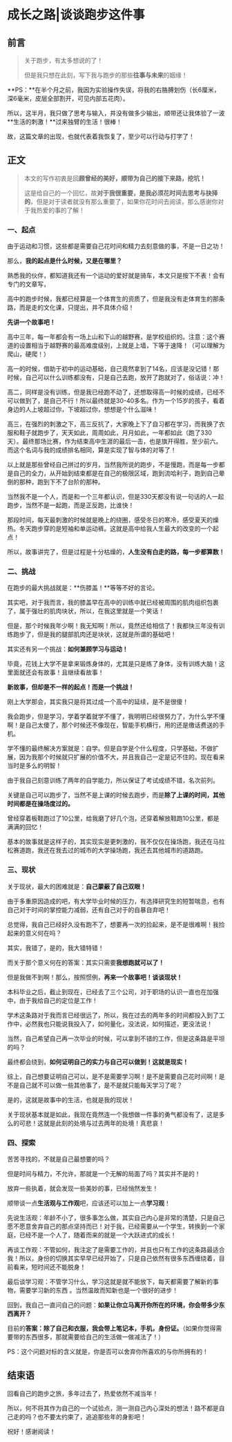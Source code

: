 

# 成长之路|谈谈跑步这件事

## 前言

> 关于跑步，有太多想说的了！
>
> 但是我只想在此刻，写下我与跑步的那些**往事与未来**的姻缘！

**PS：**在半个月之前，我因为实验操作失误，将我的右胳膊划伤（长6厘米，深6毫米，皮层全部割开，可见内部五花肉）。

所以，这半月，我只做了思考与输入，并没有做多少输出，顺带还让我体验了一波**生活的刺激！**过来独臂的生活！很棒！

故，这篇文章的出现，也就代表着我恢复了，至少可以行动与打字了！



## 正文

> 本文的写作初衷是回**顾曾经的美好，顺带为自己的接下来路，挖坑！**
>
> 这是给自己的一个回忆，故**对于我很重要，是我必须花时间去思考与抉择的**，但是对于读者就没有那么重要了，如果你花时间去阅读，那么感谢你对于我热爱的事的了解！



### 一、起点

由于运动和习惯，这些都是需要自己花时间和精力去刻意做的事，不是一日之功！

那么，**我的起点是什么时候，又是在哪里？**

熟悉我的伙伴，都知道我还有一个运动的爱好就是骑车，本文只是按下不表！会有专门的文章写，

高中的跑步时候，我都已经算是一个体育生的资质了，但是我没有走体育生的那条路，而是走的文化课，只提出，并不具体介绍！

**先讲一个故事吧！**

高中三年，每一年都会有一场上山和下山的越野赛，是学校组织的。注意：这个赛道的设置相当于越野赛的最高难度级别，上就是上墙，下等于速降！（可以理解为爬山，硬爬！）

高一的时候，借助于初中的运动基础，自己竟然拿到了14名，应该是没记错！那时候，自己可以什么训练都没有，只是自己去跑，放开了跑就对了，俗话说：冲！

高二，同样是没有训练，但是我已经跑不动了，还想取得高一时候的成绩，已经不可以做到了，是自己不行！所以最终就是30-40多名。作为一个15岁的孩子，看着身边的人上坡超过你，下坡超过你，想想是个什么滋味！

高三，在强烈的刺激之下，高三反抗了，大家晚上下了自习都在学习，而我换了衣服和鞋子就跑步了，天天如此，周周如此，月月如此，一年都如此（跑了330天）。最终那场比赛，作为结束高中生涯的最后一击，也是旗开得胜，至少前六。而这个名词与我的成绩排名相同，算是实现了智与体的对等了！

以上就是那些曾经自己拼过的岁月，当然我所说的跑步，不是慢跑，而是每一步都是自己的全力，从开始到结束都是在自己的极限区域，跑到流哈利子，跑到自己晕倒的那种，跑到下不了台阶的那种。

当然我不是一个人，而是和一个三年都认识，但是330天都没有说一句话的人一起跑步，当然不是一起跑，而是正反跑，比谁快！

那段时间，每天最刺激的时候就是晚上的绕圈，感受冬日的寒冷，感受夏天的燥热。冬天跑步穿的是短袖和单运动裤。这就是高中给我人生最大的改变的一个起点！

所以，故事讲完了，但是过程是十分枯燥的，**人生没有白走的路，每一步都算数！**





### 二、挑战

在跑步的最大挑战就是：**伤膝盖！**等等不好的言论。

其实吧，对于我而言，我的膝盖早在高中的训练中就已经被周围的肌肉组织包裹了，属于强壮的肌肉块状，所以，在我这里就是一个笑话！

但是，那个时候我年少啊！我无知啊！所以，竟然还给相信了！我都快三年没有训练跑步了，但是我的腿部肌肉还是块状，这就是所谓的基础吧！

其实还有另一个挑战：**如何兼顾学习与运动！**

毕竟，花钱上大学不是拿来锻炼身体的，尤其是只是练了身体，没有训练大脑！这里面就还会有故事！且继续看故事！

**新故事，但却是不一样的起点！而是一个挑战！**

刚上大学那会，其实我只是将其过成一个高中的延续，是不是很傻！

我会跑步，但是学习，学着学着就学不懂了，我明明已经很努力了，为什么学不懂啊！是自己太傻了，那个时候还不像现在，智能手机横行，用的还是缴话费送的手机。

学不懂的最终解决方案就是：自学。但是自学是个什么程度，只学基础，不做扩展，因为我那个时候就只扩展的价值不大，并且我自己一定是记不住的。现在看来当时是多么的明智！

由于我自己刻意训练了两年的自学能力，所以保证了考试成绩不错，名次前列。

关键是自己可以跑步了，当然不是上课的时候去跑步，而是**除了上课的时间，其他时间都是在操场度过的。**

曾经穿着板鞋跑过了10公里，给我磨了好几个泡，还穿着解放鞋跑10公里，都是满满的回忆！

基本的故事就是这样子的，其实现实是更刺激的，我不仅仅在操场跑，我还在马拉松赛道跑，我还在我去过的城市的大学操场跑，我还去其他城市的道路跑。





### 三、现状

关于现状，最大的困难就是：**自己蒙蔽了自己双眼！**

由于多重原因造成的吧，有大学毕业时候的压力，有选择研究生的短暂喘息，也有自己对于时间的掌控能力减弱，还有自己对于的自暴自弃吧！

总觉得，我自己已经好久没有跑不了，想要再一次的捡起来，是不是很难啊！我捡起来的意义何在吗？

其实，我错了，是的，我大错特错！

而关于那个意义何在的答案：其实只需要**我想跑就可以了！**

但是我做不到啊！那么，按照惯例，**再来一个故事吧！谈谈现状！**

本科毕业之后，截止到现在，已经去了三个公司，对于职场的认识一直也在加强中，由于我给自己的定位是工作！

学术这条路对于我而言已经很远了，所以，我在过去的两年多的时间都投入到了工作中，必然我也只能说我投入了，如何量化，没法说，如何描述，更没法说！

当然，自己希望自己再一次毕业的时候，可以拿到不错的工作，但是这条路是平坦的吗？

最终都会绕到，**如何证明自己的实力与自己可以做到！这就是现实！**

综上，自己想要证明自己可以，是不是需要学习啊！是不是需要自己花时间啊！是不是自己就不可以做一些其他事了，是不是就只能每天学习了呢？

是的，这就是故事中的生活，也就是我的现状！

关于现状基本就是如此，我现在竟然连一个我想做一件事的勇气都没有了，这是多么的可悲！这就是此刻的处境与过去两年的处境！真悲哀！





### 四、探索

苦苦寻找的，不就是自己最想要的吗？

但是时间与精力，不允许，那就是一个无解的局面了吗？其实并不是的！

放弃一些执着，就会发现一些美妙的事，已经悄然发生！

顺带谈一点**生活观与工作观**吧，应该还可以加上一点**学习观**！

先说生活观：年龄不小了，很多事怎么做，其实自己内心是非常的清楚，只是自己愿不愿意舍弃自己的那点坚持而已！对于我，已经需要从一个学生，转换到一个家庭，已经不是一个人了，随着而来的就是一个大跃进式的成长！

再谈工作观：不管如何，我注定了是需要工作的，并且也只有工作的这条路最适合我！所以，身份的切换其实早早已经开始了，只是自己依然有很多东西缠绕着，目前看来，短时间还不能脱身！

最后谈学习观：不管学习什么，学习这就是就不能放下，每天都需要了解新的事物，需要学习新的东西 。当然温故而知新也是一个很好的进步！

回到，我自己一直问自己的问题：**如果让你立马离开你所在的环境，你会带多少东西离开？**

目前的**答案：除了自己和衣服，我会带上笔记本，手机，身份证。**（如果你觉得需要带的东西很多，那就需要给自己的生活做一做减法了！）

PS：这个问题对标的含义就是，你是否可以舍弃你所喜欢的与你所拥有的！







## 结束语

回看自己的跑步之旅，多年过去了，热爱依然不减当年！

所以，何不将其作为自己的一个试验点，测一测自己内心深处的想法！路不都是自己走的吗？也不要太约束了，追追那些年的身影吧！

祝好！感谢阅读！









